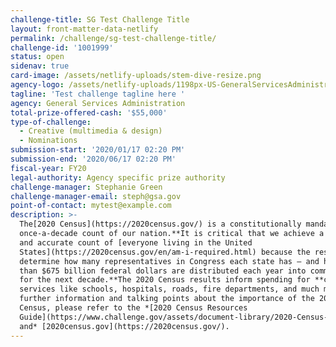 ```yaml
---
challenge-title: SG Test Challenge Title
layout: front-matter-data-netlify
permalink: /challenge/sg-test-challenge-title/
challenge-id: '1001999'
status: open
sidenav: true
card-image: /assets/netlify-uploads/stem-dive-resize.png
agency-logo: /assets/netlify-uploads/1198px-US-GeneralServicesAdministration-Logo.png
tagline: 'Test challenge tagline here '
agency: General Services Administration
total-prize-offered-cash: '$55,000'
type-of-challenge:
  - Creative (multimedia & design)
  - Nominations
submission-start: '2020/01/17 02:20 PM'
submission-end: '2020/06/17 02:20 PM'
fiscal-year: FY20
legal-authority: Agency specific prize authority
challenge-manager: Stephanie Green
challenge-manager-email: steph@gsa.gov
point-of-contact: mytest@example.com
description: >-
  The[2020 Census](https://2020census.gov/) is a constitutionally mandated
  once-a-decade count of our nation.**It is critical that we achieve a complete
  and accurate count of [everyone living in the United
  States](https://2020census.gov/en/am-i-required.html) because the results
  determine how many representatives in Congress each state has — and how more
  than $675 billion federal dollars are distributed each year into communities
  for the next decade.**The 2020 Census results inform spending for **critical
  services like schools, hospitals, roads, fire departments, and much more.**For
  further information and talking points about the importance of the 2020
  Census, please refer to the *[2020 Census Resources
  Guide](https://www.challenge.gov/assets/document-library/2020-Census-Resource-Guide-GOTC-Video-Prize-Challenge.pdf)
  and* [2020census.gov](https://2020census.gov/).
---
```

